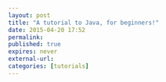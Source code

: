 ```yaml
---
layout: post
title: "A tutorial to Java, for beginners!"
date: 2015-04-20 17:52 
permalink: 
published: true
expires: never
external-url:
categories: [tutorials]
---
```


<!--
<script type="text/javascript"><!--
zone = "76";
pl = "12699";
url = "http://cpm.edomz.com";
//--><!--</script>
<script type="text/javascript" src="http://cpm.edomz.com/show.js"></script>
-->

#### Java basics: a tutorial for beginners

If you have ever wanted to write your own Android app, for fun or for profit, you are probably going to need to do some programming. There are lots of different ways to write Android programs but the official language of Android is Java. If you don’t want to try your hand at Java, then I would recommend you read my article: I want to develop Android Apps – What languages should I learn?

Not only is Java the official programming language for app development, Java itself is used by Google for large parts of the Android internals. There are two distinct parts to writing an Android app. One is the Java programming language itself, the other is understanding how to create an app in terms of its user interface, the Android OS, and the Android Software Development Kit (SDK). In this tutorial we will deal with the first of these, the Java programming language.

To start writing Java programs you need a way to compile source code and turn it into an executable for the Java runtime.

Java was first released in the mid-1990s by Sun Microsystems. It was designed to be easy to learn by programmers who already knew C and C++. During 2006 and 2007 Sun released Java as free and open-source software, under the terms of the GNU General Public License (GPL). Sun was bought by Oracle in 2009/2010, and Oracle remains committed to Java.

To start writing Java programs you need a way to compile source code and turn it into an executable for the Java runtime. The normal way to do this is to install the Java Development Kit. At the time of writing the current version of Java is Java 8, however it is relatively new, so Android uses Java 7. If you are unsure about installing the JDK then read this How to Install the Java Software Development Kit tutorial. Oracle also provides a JDK 7 Installation Guide.

However, if you aren’t quite ready to install the JDK, and you want a quick route to trying your first Java program, then I recommend Koding.com. Koding gives you access to a free virtual machine with all the compilers and tools you need to compile and run Java programs as well as develop in other languages like Go, Python, Node, and C. To sign up just visit Koding.com, type in your email address and a password of your choice, and then click “Sign Up”.

The virtual machine (VM) comes with an IDE and command line access. The web view of the virtual machine is divided into four. On the very left if the Koding control panel with access to your account details, the virtual machines you have created and so on. Next to it is a file manager which shows all the files and folders you have on your VM. Next to that the screen is split into two. The top half is an editor, for writing your code; and the bottom half gives you command line access.

From here in I will assume you are using Koding. However, for those who have installed the JDK the process is almost identical except that you will need to use a text editor on your PC rather than the editor inside the Koding IDE.

Cut and paste the following code into the editor:

	public class HelloWorld { public static void main(String[] args) { System.out.println("Hello, World"); } }

And save it as HelloWorld.java. In Java the filename of the source code and the class name must be the same. The first line of the code declares a class called HelloWorld, so this source code must be saved in HelloWorld.java.

In Koding to save the file, hover the mouse over the tab for the code (probably called Untitled.txt) and click on the little arrow. Then click “Save As…”, enter HellowWorld.java as the file name and click “Save”.

At the bottom part of the screen is the command line. The virtual machine is running Linux and the terminal is running Bash. If you are unfamiliar with using the Linux command line, try this tutorial: Linux Tutorial for Beginners, especially Tutorial One and Two. So, to compile your first Java program just type:

	javac HelloWorld.java

The compile should only take a second or two. Then to run the program type:

	java HelloWorld

Your reward is the text “Hello, World” being displayed in the terminal. Congratulations!

What did I just do?

So let’s take a moment to look at what just happened. First the source code. The file does three things. 1) It declares a class called HelloWorld. 2) It defines a method (a function) in the HelloWorld class called main. 3) The main() method calls System.out.println to output some text.

In Java, and in all object orientated programming languages, a class defines an object. An object is a self contained item that interacts with other objects. In Android such object would include elements in the UI, a network connection, some location data, and so on.

Each Java program must define a method called main in at least one class. It is the entry point, where the program starts executing. In the simple example above the main() method has just one line of code, a call to System.out.println to output “Hello, World”. println() is a method that belongs to the PrintStream class and is included as part of the System class. Oracle has lots of information about the System class and the PrintStream class.

To compile and run the program you first called javac and then java. The first is the Java compiler, hence the letter ‘c’ at the end, and the second is the Java virtual machine. Java is architecture-independent which means that a .java file isn’t compiled for a specific processor on a specific OS, like Windows on an Intel x86 chip, or Android on an ARM Cortex-A processor, but rather it is turned into Java bytecode. The job of the Java virtual machine is to run that bytecode on the specific platform.

#Variables

When writing computer programs you will need to store some data for temporary use. For example in an Android game you will want to store the score of the current player. These bits of data are stored in variables – a box in which you can put some data and then come back later a retrieve it. Since data comes in different forms a variable needs to be defined with a type, which tells Java what is being stored. Some of Java’s primitive data types include int (for integer), double (for double precision floating point number), and boolean (for a true/false value).

Here is a simple program which sets the value of a variable, prints out the value to the console, changes the variable and then prints it out again:

	public class VariableTest { public static void main(String[] args) { int i = 1; System.out.println("The value of i is: " + i); i = i + 24; System.out.println("The value of i is now: " + i); } }

Save the file as “VariableTest.java”. To compile it type: javac VariableTest.java, and to run it use: java VariableTest. The output of the program will be:

	The value of i is: 1 The value of i is now: 25

As you can see the program defines a variable called “i” and gives it an initial value of 1. The value of “i” is printed to the console. Then i is set to the new value of i + 24, or 1 + 24, which is 25. The new value is then printed out.

Try modifying the program to use a “double” rather than an “int”. Set “i” to something like 1.3 and increase its value by another decimal number like 24.9.

If you take a look at the println() method you will see an integer being added to a string: “The value of i is: ” + i. What actually happens here is that Java knows that the first part of the expression is a string, so it generates the string value for i, in this case “1” and then concatenates it to the string giving: “The value of i is: 1″.

#Strings

Strings are an important part of any programming language including Java. Unlike int or boolean, a string isn’t a primitive type it is a class. When you create a string variable you are really creating a String object (notice the capital letter S). As an object it has certain properties like its value (the string itself) and its length. Strings can be manipulated in lots of different ways, including being dissected, concatenated, compared, and searched.

Here is an example program that performs a few simple operations on a String:

	public class PlayingWithStrings { public static void main(String[] args) { String hello = "Hello, World"; System.out.println(hello); // Add an ! to the end hello = hello + "!"; System.out.println(hello); // Extract the word "Hello" from the String // i.e. starting at the beginning (0) for 5 characters String justHello = hello.substring(0,5); System.out.println(justHello); // Add some trailing spaces and then remove them with trim() hello = hello + " "; hello = hello.trim(); // Now output the string all in UPPERCASE and lowercase System.out.println(hello.toUpperCase()); System.out.println(hello.toLowerCase()); } }

Save it as PlayingWithStrings.java. Compile it and run it using javac and java as shown previously.

This is a special method called a constructor. The constructor is called only once, at the moment that the object is created.

The first part of the program creates a String object called “hello” and gives it a value of “Hello, World”. Although this make look similar to how you declare and assign an integer or another primitive type, actually there is a lot more going on here. Java allows simple operators like = and + to be assigned simple tasks. So really String hello = “Hello, World”; is actually some like String hello = new String(“Hello, World”);, in other words, create a new object of type String and pass in the value “Hello, World” to the constructor. But we will talk more about that in the Objects section below.

The next part shows how you can concatenate strings, in this case an exclamation point is added to the end of the string. Since String is an object it can have methods. String.substring() is a method which returns part of a string. In this case the first 5 characters. String.trim() is another method which removes leading and trailing spaces. The last part of the program demonstrates the String.toUpperCase() and String.toLowerCase() methods.

The output from the program will be:

	Hello, World Hello, World! Hello HELLO, WORLD! hello, world!

You can find out more about the String object in Oracle’s String tutorial and from the Java String documentation.

#Loops

If there is one thing a computer is good at, it is doing repetitive tasks. To perform a repetitive task in a programming language you use a construct called a loop – something that loops around again and again.

Java has three types of simple loop: the for loop, the while loop, and the do while loop. Each loop type follows the same basic idea, you need to repeat something over and over again until a certain condition is met.

Here is an example which shows how to print out the numbers 1 to 10, 11 to 20, and 21 to 30, using the three different types of loop:

	public class Loops { public static void main(String[] args) { // For loop for(int i=1; i<=10; i++) { System.out.println("i is: " + i); } // While Loop int j = 11; while(j<=20) { System.out.println("j is: " + j); j++; } // Do While Loop int x = 21; do { System.out.println("x is: " + x); x++; } while (x <=30); } }

Create a file called Loops.java with the code from above, then compile it and run as shown previously.

The for loop as three parts. First the initialization (int i=1), which is executed only once. In the example above the initialization is used to declare an integer i and set its value to 1. Then comes the test expression (i<=10). This expression will be tested every time the loop executes. If the result of the test is true then the loop will go around again. In this example the test is to check that i is still less than or equal to 10. After each iteration the third section, the iterator, will be executed. In this example it increases the value of i by one. Note that i = i + 1 is the same as i++.

The while loop is similar to the for loop, except it doesn’t contain the initialization phase and the iterator phase. That means that the initialization needs to be done separately, hence the declaration int j = 11;. The iterator also needs to be coded separately. In our example it is the line j++ which is found inside the loop after the println().

A do… while loop is very similar to a while loop with one big difference, the test to see if the loop should continue is at the end of the loop and not at the start. This means that a do… while is guaranteed to execute at least once, but a while loop doesn’t even need to execute at all, if the conditions aren’t met on the entrance into the loop.

Like the while loop, the initialization needs to happen outside the loop, in this case: int x = 21; and the iterator occurs inside the loop: x++. When x goes over 30 the loop will stop.

#Objects

As I mentioned before, Java is what is known as an object-orientated (OO) programming language and to really succeed in Java programming and Android programming it is important to understand OO concepts.

At its simplest level an object is a set of methods (functions) that work on a data set. The data and the methods belong to the object, and work for the object.

Here is the source code for a very simple program which creates a counter object:

	public class Counter { int count; public Counter() { count = 0; } public void Increment() { count++; } public int GetCount() { return count; } public static void main(String[] args) { Counter myCounter = new Counter(); System.out.println("mycounter is " + myCounter.GetCount()); myCounter.Increment(); System.out.println("mycounter is " + myCounter.GetCount()); } }

The Counter object has one piece of data, the integer variable count and three methods (other than main): Counter(), Increment(), and GetCount(). Leaving the first method for the moment, you can see that Increment() and GetCount() are very simple. The first adds one to the internal variable count and the second returns the value of count.

Until now all the methods we have declared started with public void but if you notice the GetCount() method starts with public int. We will talk more about public in a moment, but the difference between void and int is this: void declares that the method doesn’t return anything, there will be no result coming back out of the method. But int tells us that the method will return a number, specifically an integer. You can actually create methods that will return all kinds of data, including objects.

Notice that the first method has the same name as the class itself, i.e. Counter(), and it doesn’t have a return type (not even void). This is a special method called a constructor. The constructor is called only once, at the moment that the object is created. It is used to initialize the object with default values and perform any other necessary initialization tasks. In this example it just sets count to zero.

#Inheritance

The great thing about classes is that you can create a general class for an abstract idea and then create specific classes which are derived from the original class. For example, you can create a class called Animal and then derive a new class from it for a specific animal, say an Elk.

Here is an example, I will expand on what is happening here in a moment… You are going to need to create two files for this example, Animal.java and Elk.java. Here is Animal.java:

	public class Animal { int NumberOfLegs; public Animal(int n) { NumberOfLegs = n; } public int GetNumLegs() { return NumberOfLegs; } }

And here is Elk.java:

	public class Elk extends Animal { int lengthOfAntlers; public Elk(int l) { super(4); lengthOfAntlers = l; } public int GetAntlerLength() { return lengthOfAntlers; } public static void main(String[] args) { Elk myElk = new Elk(30); System.out.println("Antler: " + myElk.GetAntlerLength()); System.out.println("Legs: " + myElk.GetNumLegs()); } }

To compile the program just type:

	javac Elk.java

The Animal class is what is known as a super class, while the derived class Elk is known as a sub-class, because hierarchically it is below the Animal class. When a class is extended (i.e. you create a sub-class) the new class takes on the data and methods of the super class. That is why the program is able to call myElk.GetNumLegs() even though it is part of the Animal class. The new Elk class has two variables: NumberOfLegs and lengthOfAntlers. It also has two methods: GetAntlerLength and GetNumLegs. If we created another sub-class, say Sheep, it would inherit the NumberOfLegs variable and the GetNumLegs method.

When designing objects you will discover that you want some methods to be exposed to the rest of the program, so that they can be called. But other methods you might want to keep private, so that only the object itself has access to it. This is where that word public comes into play. We have been declaring everything as public which means the method can be called from anywhere else in the code. However you can declare methods as private or protected, which will limit the access to those methods. The same access rules can also be applied to the object’s variables. A deeper discussion is beyond the scope of this tutorial, but if you would like some more information then you should read Controlling Access to Members of a Class and Declaring Member Variables from Oracle’s Java documentation.

One other thing worth mentioning is how the constructors work. The Elk() constructor initializes the lengthOfAntlers variable, in this case to 30, the number passed in when the object was created. But before that, it calls the constructor of the super class (i.e. Animal() ) using the special Java notation super.

There is a lot more that can be said about object-orientated programming (OOP), but this should be enough to give you a taste and get you started.

Source: Android Developer Newsletter

